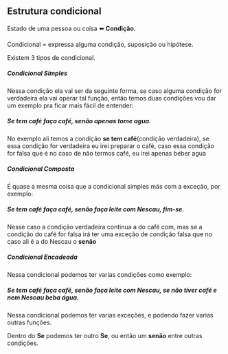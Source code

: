 ## Estrutura condicional 

Estado de uma pessoa ou coisa :arrow_left: **Condição.**

Condicional = expressa alguma condição, suposição ou hipótese.

Existem 3 tipos de condicional.

##### Condicional Simples

Nessa condição ela vai ser da seguinte forma, se caso alguma condição for verdadeira ela vai operar tal função, então temos duas condições vou dar um exemplo pra ficar mais fácil de entender:

##### Se tem café faça café, senão apenas tome agua.

No exemplo ali temos a condição **se tem café**(condição verdadeira), se essa condição for verdadeira eu irei preparar o café, caso essa condição for falsa que é no caso de não termos café, eu irei apenas beber agua  

##### Condicional Composta 

É quase a mesma coisa que a condicional simples más com a exceção, por exemplo:

##### Se tem café faça café, senão faça leite com Nescau, fim-se.

Nesse caso a condição verdadeira continua a do café com, mas se a condição do café for falsa irá ter uma exceção de condição falsa que no caso ali é a do Nescau o **senão** 

##### Condicional Encadeada 

Nessa condicional podemos ter varias condições como exemplo: 

##### Se tem café faça café, senão faça leite com Nescau, se não tiver café e nem Nescau beba água.

Nessa condicional podemos ter varias exceções, e podendo fazer varias outras funções. 

Dentro do **Se** podemos ter outro **Se**, ou então um **senão** entre outras condições.
